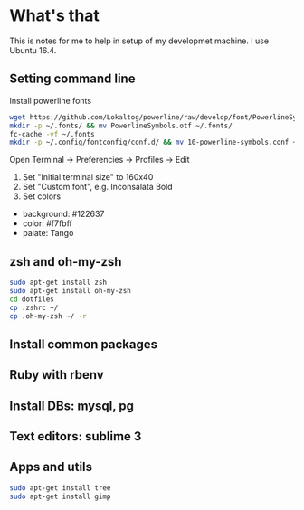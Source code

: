 # What's that

This is notes for me to help in setup of my developmet machine. I use Ubuntu 16.4.

## Setting command line

Install powerline fonts

  ```sh
  wget https://github.com/Lokaltog/powerline/raw/develop/font/PowerlineSymbols.otf https://github.com/Lokaltog/powerline/raw/develop/font/10-powerline-symbols.conf
  mkdir -p ~/.fonts/ && mv PowerlineSymbols.otf ~/.fonts/
  fc-cache -vf ~/.fonts
  mkdir -p ~/.config/fontconfig/conf.d/ && mv 10-powerline-symbols.conf ~/.config/fontconfig/conf.d/
  ```

Open Terminal -> Preferencies -> Profiles -> Edit

1. Set "Initial terminal size" to 160x40
2. Set "Custom font", e.g. Inconsalata Bold
3. Set colors
  - background: #122637
  - color: #f7fbff
  - palate: Tango

## zsh and oh-my-zsh

  ```sh
  sudo apt-get install zsh
  sudo apt-get install oh-my-zsh
  cd dotfiles
  cp .zshrc ~/
  cp .oh-my-zsh ~/ -r
  ```  

## Install common packages
## Ruby with rbenv
## Install DBs: mysql, pg
## Text editors: sublime 3
## Apps and utils

  ```sh
  sudo apt-get install tree
  sudo apt-get install gimp
  ```
